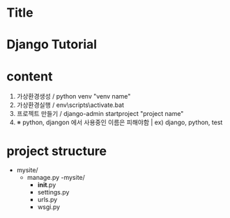 # Title
Django Tutorial
================

# content
1. 가상환경생성 / python venv "venv name"
2. 가상환경실행 / env\scripts\activate.bat
3. 프로젝트 만들기 / django-admin startproject "project name"
4. ※ python, djangon 에서 사용중인 이름은 피해야함 | ex) django, python, test

# project structure
- mysite/
  - manage.py
  -mysite/
    - __init__.py
    - settings.py
    - urls.py
    - wsgi.py
